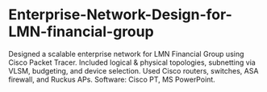 # Enterprise-Network-Design-for-LMN-financial-group
Designed a scalable enterprise network for LMN Financial Group using Cisco Packet Tracer. Included logical &amp; physical topologies, subnetting via VLSM, budgeting, and device selection. Used Cisco routers, switches, ASA firewall, and Ruckus APs. Software: Cisco PT, MS PowerPoint.
